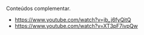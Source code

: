 Conteúdos complementar.

- https://www.youtube.com/watch?v=jb_j6fyQitQ
- https://www.youtube.com/watch?v=XT3pF7ivpQw
